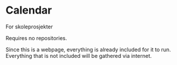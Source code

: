 # Calendar
For skoleprosjekter

Requires no repositories.

Since this is a webpage, everything is already included for it to run. 
Everything that is not included will be gathered via internet. 
